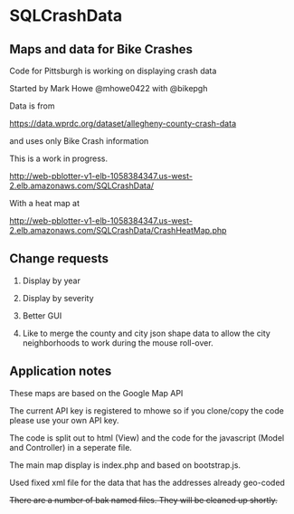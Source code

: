 # SQLCrashData
## Maps and data for Bike Crashes
Code for Pittsburgh is working on displaying crash data

Started by Mark Howe @mhowe0422 with @bikepgh

Data is from 

https://data.wprdc.org/dataset/allegheny-county-crash-data

and uses only Bike Crash information

This is a work in progress.

http://web-pblotter-v1-elb-1058384347.us-west-2.elb.amazonaws.com/SQLCrashData/

With a heat map at

http://web-pblotter-v1-elb-1058384347.us-west-2.elb.amazonaws.com/SQLCrashData/CrashHeatMap.php

## Change requests

1) Display by year

2) Display by severity

3) Better GUI

4) Like to merge the county and city json shape data to allow the city neighborhoods to work during the mouse roll-over.


## Application notes

These maps are based on the Google Map API

The current API key is registered to mhowe so if you clone/copy the code please use
your own API key.

The code is split out to html (View) and the code for the javascript (Model and Controller) in a seperate file.

The main map display is index.php and based on bootstrap.js.

Used fixed xml file for the data that has the addresses already geo-coded

~~There are a number of bak named files. They will be cleaned up shortly.~~
